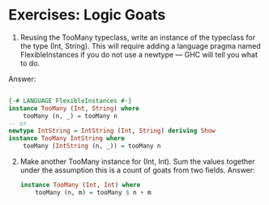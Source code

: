 # Exercises: Logic Goats

1. Reusing the TooMany typeclass, write an instance of the typeclass
for the type (Int, String). This will require adding a language pragma named FlexibleInstances if you do not use a newtype — GHC will tell you what to do.

Answer:
```haskell

{-# LANGUAGE FlexibleInstances #-}
instance TooMany (Int, String) where
    tooMany (n, _) = tooMany n
-- or
newtype IntString = IntString (Int, String) deriving Show
instance TooMany IntString where
    tooMany (IntString (n, _)) = tooMany n

```

2. Make another TooMany instance for (Int, Int). Sum the values together under the assumption this is a count of goats from two fields.
    Answer:
    ```haskell
    instance TooMany (Int, Int) where
        tooMany (n, m) = tooMany $ n + m
    ```

